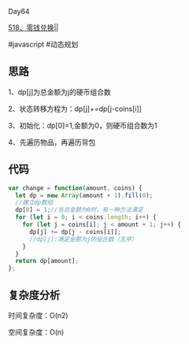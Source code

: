 Day64

[518、零钱兑换||](https://leetcode.cn/problems/coin-change-2/)

#javascript  #动态规划

## 思路
1、dp[j]为总金额为j的硬币组合数

2、状态转移方程为：dp[j]+=dp[j-coins[i]]

3、初始化：dp[0]=1,金额为0，则硬币组合数为1

4、先遍历物品，再遍历背包

## 代码
```javascript
var change = function(amount, coins) {
  let dp = new Array(amount + 1).fill(0);
  //建立dp数组
  dp[0] = 1;//当总金额为0时，有一种方法满足
  for (let i = 0; i < coins.length; i++) {
    for (let j = coins[i]; j < amount + 1; j++) {
      dp[j] += dp[j - coins[i]];
      //dp[j]:满足金额为j的组合数（无序）
    }
  }
  return dp[amount];
};
```
## 复杂度分析
时间复杂度：O(n2)

空间复杂度：O(n)
